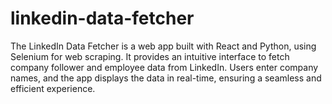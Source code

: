 # linkedin-data-fetcher
The LinkedIn Data Fetcher is a web app built with React and Python, using Selenium for web scraping. It provides an intuitive interface to fetch company follower and employee data from LinkedIn. Users enter company names, and the app displays the data in real-time, ensuring a seamless and efficient experience.
